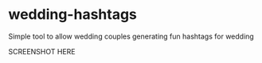 # wedding-hashtags
Simple tool to allow wedding couples generating fun hashtags for wedding

SCREENSHOT HERE 
